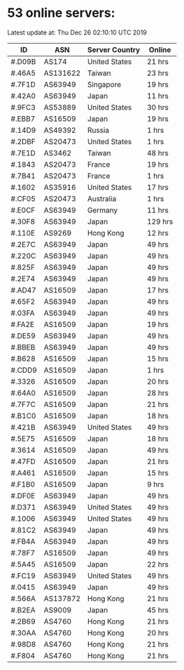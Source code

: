 # 53 online servers:

Latest update at: Thu Dec 26 02:10:10 UTC 2019

| ID | ASN | Server Country | Online |
| -- | --- | -------------- | ------ |
| #.D09B | AS174 | United States | 21 hrs |
| #.46A5 | AS131622 | Taiwan | 23 hrs |
| #.7F1D | AS63949 | Singapore | 19 hrs |
| #.42A0 | AS63949 | Japan | 11 hrs |
| #.9FC3 | AS53889 | United States | 30 hrs |
| #.EBB7 | AS16509 | Japan | 19 hrs |
| #.14D9 | AS49392 | Russia | 1 hrs |
| #.2DBF | AS20473 | United States | 1 hrs |
| #.7E1D | AS3462 | Taiwan | 48 hrs |
| #.1843 | AS20473 | France | 19 hrs |
| #.7B41 | AS20473 | France | 1 hrs |
| #.1602 | AS35916 | United States | 17 hrs |
| #.CF05 | AS20473 | Australia | 1 hrs |
| #.E0CF | AS63949 | Germany | 11 hrs |
| #.30F8 | AS63949 | Japan | 129 hrs |
| #.110E | AS9269 | Hong Kong | 12 hrs |
| #.2E7C | AS63949 | Japan | 49 hrs |
| #.220C | AS63949 | Japan | 49 hrs |
| #.825F | AS63949 | Japan | 49 hrs |
| #.2E74 | AS63949 | Japan | 49 hrs |
| #.AD47 | AS16509 | Japan | 17 hrs |
| #.65F2 | AS63949 | Japan | 49 hrs |
| #.03FA | AS63949 | Japan | 49 hrs |
| #.FA2E | AS16509 | Japan | 19 hrs |
| #.DE59 | AS63949 | Japan | 49 hrs |
| #.BBEB | AS63949 | Japan | 49 hrs |
| #.B628 | AS16509 | Japan | 15 hrs |
| #.CDD9 | AS16509 | Japan | 1 hrs |
| #.3326 | AS16509 | Japan | 20 hrs |
| #.64A0 | AS16509 | Japan | 28 hrs |
| #.7F7C | AS16509 | Japan | 21 hrs |
| #.B1C0 | AS16509 | Japan | 18 hrs |
| #.421B | AS63949 | United States | 49 hrs |
| #.5E75 | AS16509 | Japan | 18 hrs |
| #.3614 | AS16509 | Japan | 49 hrs |
| #.47FD | AS16509 | Japan | 21 hrs |
| #.A461 | AS16509 | Japan | 15 hrs |
| #.F1B0 | AS16509 | Japan | 9 hrs |
| #.DF0E | AS63949 | Japan | 49 hrs |
| #.D371 | AS63949 | United States | 49 hrs |
| #.1006 | AS63949 | United States | 49 hrs |
| #.81C2 | AS63949 | Japan | 49 hrs |
| #.FB4A | AS63949 | Japan | 49 hrs |
| #.78F7 | AS16509 | Japan | 49 hrs |
| #.5A45 | AS16509 | Japan | 22 hrs |
| #.FC19 | AS63949 | United States | 49 hrs |
| #.0415 | AS63949 | Japan | 49 hrs |
| #.566A | AS137872 | Hong Kong | 21 hrs |
| #.B2EA | AS9009 | Japan | 45 hrs |
| #.2B69 | AS4760 | Hong Kong | 21 hrs |
| #.30AA | AS4760 | Hong Kong | 20 hrs |
| #.98D8 | AS4760 | Hong Kong | 21 hrs |
| #.F804 | AS4760 | Hong Kong | 21 hrs |

